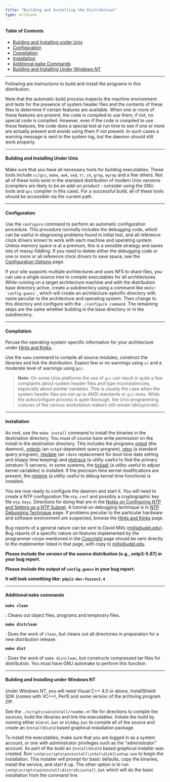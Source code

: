 ```yaml
---
title: "Building and Installing the Distribution"
type: archives
---
```


#### Table of Contents

*   [Building and Installing under Unix](/archives/3-5.93e/build/#building-and-installing-under-unix)
*   [Configuration](/archives/3-5.93e/build/#configuration)
*   [Compilation](/archives/3-5.93e/build/#compilation)
*   [Installation](/archives/3-5.93e/build/#installation)
*   [Additional <tt>make</tt> Commands](/archives/3-5.93e/build/#additional-ttmakett-commands)
*   [Building and Installing Under Windows NT](/archives/3-5.93e/build/#building-and-installing-under-windows-nt)

* * *

Following are instructions to build and install the programs in this distribution.

Note that the automatic build process inspects the machine environment and tests for the presence of system header files and the contents of these files to determine if certain features are available. When one or more of these features are present, the code is compiled to use them; if not, no special code is compiled. However, even if the code is compiled to use these features, the code does a special test at run time to see if one or more are actually present and avoids using them if not present. In such cases a warning message is sent to the system log, but the daemon should still work properly. 

* * *

#### Building and Installing Under Unix

Make sure that you have all necessary tools for building executables. These tools include <code>cc/gcc</code>, <code>make</code>, <code>awk</code>, <code>sed</code>, <code>tr</code>, <code>sh</code>, <code>grep</code>, <code>egrep</code> and a few others. Not all of these tools exist in the standard distribution of modern Unix versions (compilers are likely to be an add-on product - consider using the GNU tools and <code>gcc</code> compiler in this case). For a successful build, all of these tools should be accessible via the current path.

* * *

#### Configuration

Use the <code>configure</code> command to perform an automatic configuration procedure. This procedure normally includes the debugging code, which can be useful in diagnosing problems found in initial test, and all reference clock drivers known to work with each machine and operating system. Unless memory space is at a premium, this is a sensible strategy and saves lots of messy fiddling. If you need to delete either the debugging code or one or more or all reference clock drivers to save space, see the [Configuration Options](/archives/3-5.93e/config) page.

If your site supports multiple architectures and uses NFS to share files, you can use a single source tree to compile executables for all architectures. While running on a target architecture machine and with the distribution base directory active, create a subdirectory using a command like <code>mkdir \`config.guess\`</code>, which will create an architecture-specific directory with name peculiar to the architecture and operating system. Then change to this directory and configure with the <code>./configure command</code>. The remaining steps are the same whether building in the base directory or in the subdirectory. 

* * *

#### Compilation

Peruse the operating-system-specific information for your architecture under [Hints and Kinks](/archives/3-5.93e/hints). 

Use the <code>make</code> command to compile all source modules, construct the libraries and link the distribution. Expect few or no warnings using <code>cc</code> and a moderate level of warnings using <code>gcc</code>.
> **Note:** On some Unix platforms the use of <code>gcc</code> can result in quite a few complaints about system header files and type inconsistencies, especially about pointer variables. This is usually the case when the system header files are not up to ANSI standards or <code>gcc</code>-isms. While the autoconfigure process is quite thorough, the Unix programming cultures of the various workstation makers still remain idiosyncratic.

* * *

#### Installation

As root, use the <code>make install</code> command to install the binaries in the destination directory. You must of course have write permission on the install in the destination directory. This includes the programs [xntpd](/archives/3-5.93e/xntpd) (the daemon), [xntpdc](/archives/3-5.93e/xntpdc) (an <code>xntpd</code>-dependent query program), [ntpq](/archives/3-5.93e/ntpq) (a standard query program), [ntpdate](/archives/3-5.93e/ntpdate) (an <code>rdate</code> replacement for boot time date setting and sloppy time keeping) and [ntptrace](/archives/3-5.93e/ntptrace) (a utility useful to find the primary (stratum-1) servers). In some systems, the [tickadj](/archives/3-5.93e/tickadj) (a utility useful to adjust kernel variables) is installed. If the precision time kernel modifications are present, the [ntptime](/archives/3-5.93e/ntptime) (a utility useful to debug kernel time functions) is installed. 

You are now ready to configure the daemon and start it. You will need to create a NTP configuration file <code>ntp.conf</code> and possibly a cryptographic key file <code>ntp.keys</code>. Directions for doing that are in the [Notes on Configuring NTP and Setting up a NTP Subnet](/archives/3-5.93e/notes). A tutorial on debugging technique is in [NTP Debugging Technique](/archives/3-5.93e/debug) page. If problems peculiar to the particular hardware and software environment are suspected, browse the [Hints and Kinks](/archives/3-5.93e/hints) page. 

Bug reports of a general nature can be sent to David Mills (mills@udel.edu). Bug reports of a specific nature on features implemented by the programmer corps mentioned in the [Copyright](/archives/3-5.93e/copyright) page should be sent directly to the implementor listed in that page, with copy to mills@udel.edu.

**Please include the version of the source distribution (e.g., xntp3-5.87) in your bug report.** 
 
**Please include the output of <code>config.guess</code> in your bug report.** 

**It will look something like: <code>pdp11-dec-fuzzos3.4</code>**

* * *

#### Additional <tt>make</tt> commands

<code>**make clean**</code>

: Cleans out object files, programs and temporary files.

<code>**make distclean**</code>

: Does the work of <code>clean</code>, but cleans out all directories in preparation for a new distribution release.

<code>**make dist**</code>

: Does the work of <code>make distclean</code>, but constructs compressed tar files for distribution. You must have GNU automake to perform this function.

* * *

#### Building and Installing under Windows NT

Under Windows NT, you will need Visual C++ 4.0 or above, InstallShield SDK (comes with VC++), Perl5 and some version of the archiving program ZIP.

See the <code>./scripts/wininstall/readme.nt</code> file for directions to compile the sources, build the libraries and link the executables. Initiate the build by running either <code>bldrel.bat</code> or <code>blddbg.bat</code> to compile all of the source and create an <code>InstallShield</code> based graphical installation package.

To install the executables, make sure that you are logged in as a system account, or one with administrator privileges such as the "administrator" account. As part of the build an <code>InstallShield</code> based graphical installer was created. Run `\xntp\scripts\wininstall\intel\disk1\setup.exe` to begin the installation. This installer will prompt for basic defaults, copy the binaries, install the service, and start it up. The other option is to run `\xntp\scripts\wininstall\distrib\install.bat` which will do the basic installation from the command line.